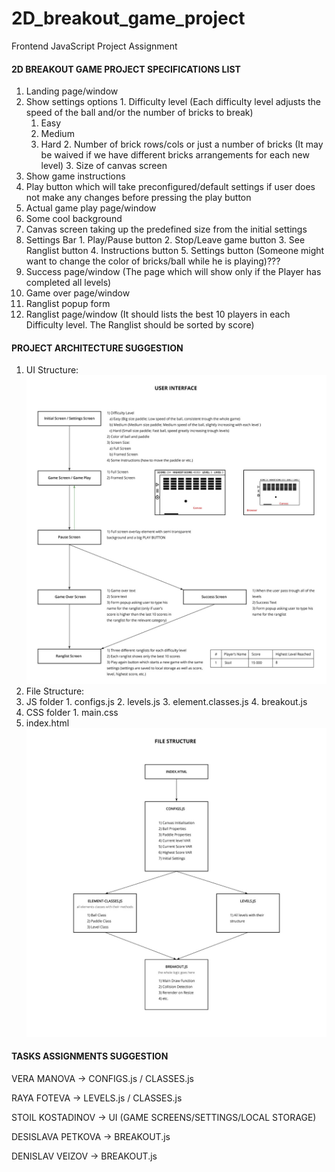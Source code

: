 # 2D_breakout_game_project
Frontend JavaScript Project Assignment

#### 2D BREAKOUT GAME PROJECT SPECIFICATIONS LIST

1. Landing page/window
  1. Show settings options
    1. Difficulty level (Each difficulty level adjusts the speed of the ball and/or the number of bricks to break)
      1. Easy
      2. Medium
      3. Hard
    2. Number of brick rows/cols or just a number of bricks (It may be waived if we have different bricks arrangements for each new level)
    3. Size of canvas screen
  2. Show game instructions
  3. Play button which will take preconfigured/default settings if user does not make any changes before pressing the play button
2. Actual game play page/window
  1. Some cool background
  2. Canvas screen taking up the predefined size from the initial settings
  3. Settings Bar
    1. Play/Pause button
    2. Stop/Leave game button
    3. See Ranglist button
    4. Instructions button
    5. Settings button (Someone might want to change the color of bricks/ball while he is playing)???
3. Success page/window (The page which will show only if the Player has completed all levels)
4. Game over page/window
5. Ranglist popup form
6. Ranglist page/window (It should lists the best 10 players in each Difficulty level. The Ranglist should be sorted by score)

#### PROJECT ARCHITECTURE SUGGESTION

1. UI Structure:
![UI Structure Image](BreakOutUIFrameWork.jpg)
2. File Structure:
  1. JS folder
    1. configs.js
    2. levels.js
    3. element.classes.js
    4. breakout.js
  2. CSS folder
    1. main.css
  3. index.html
  ![File Structure Image](BreakOutFileStructure.jpg)

  #### TASKS ASSIGNMENTS SUGGESTION

  VERA MANOVA       -> CONFIGS.js / CLASSES.js
  
  RAYA FOTEVA       -> LEVELS.js / CLASSES.js
  
  STOIL KOSTADINOV  -> UI (GAME SCREENS/SETTINGS/LOCAL STORAGE)
  
  DESISLAVA PETKOVA -> BREAKOUT.js
  
  DENISLAV VEIZOV   -> BREAKOUT.js
